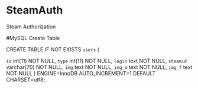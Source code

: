 # SteamAuth
Steam Authorization


#MySQL Create Table

CREATE TABLE IF NOT EXISTS `users` (

  `id` int(11) NOT NULL,
  `type` int(11) NOT NULL,
  `login` text NOT NULL,
  `steamid` varchar(70) NOT NULL,
  `img` text NOT NULL,
  `img_m` text NOT NULL,
  `img_f` text NOT NULL
) ENGINE=InnoDB AUTO_INCREMENT=1 DEFAULT CHARSET=utf8;
